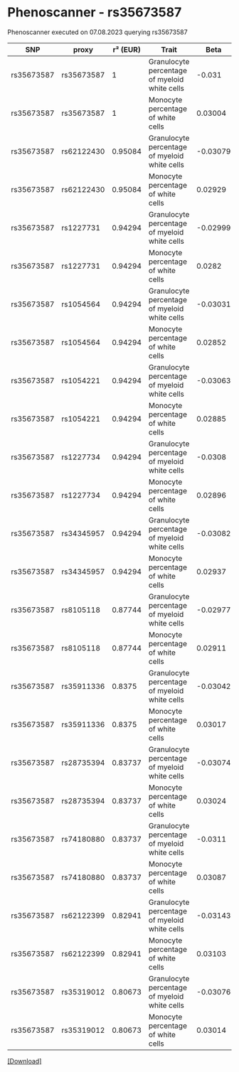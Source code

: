 # Phenoscanner - rs35673587

Phenoscanner executed on 07.08.2023 querying rs35673587

| SNP | proxy | r² (EUR) | Trait | Beta | se | p |
| --- | ----- | -------- | ----- | ---- | -- | - |
| rs35673587 | rs35673587 | 1 | Granulocyte percentage of myeloid white cells | -0.031 | 0.005125 | 1.467e-09 |
| rs35673587 | rs35673587 | 1 | Monocyte percentage of white cells | 0.03004 | 0.005112 | 4.186e-09 |
| rs35673587 | rs62122430 | 0.95084 | Granulocyte percentage of myeloid white cells | -0.03079 | 0.005085 | 1.398e-09 |
| rs35673587 | rs62122430 | 0.95084 | Monocyte percentage of white cells | 0.02929 | 0.005072 | 7.734e-09 |
| rs35673587 | rs1227731 | 0.94294 | Granulocyte percentage of myeloid white cells | -0.02999 | 0.005045 | 2.772e-09 |
| rs35673587 | rs1227731 | 0.94294 | Monocyte percentage of white cells | 0.0282 | 0.005033 | 2.104e-08 |
| rs35673587 | rs1054564 | 0.94294 | Granulocyte percentage of myeloid white cells | -0.03031 | 0.005061 | 2.12e-09 |
| rs35673587 | rs1054564 | 0.94294 | Monocyte percentage of white cells | 0.02852 | 0.005048 | 1.606e-08 |
| rs35673587 | rs1054221 | 0.94294 | Granulocyte percentage of myeloid white cells | -0.03063 | 0.005085 | 1.692e-09 |
| rs35673587 | rs1054221 | 0.94294 | Monocyte percentage of white cells | 0.02885 | 0.005072 | 1.285e-08 |
| rs35673587 | rs1227734 | 0.94294 | Granulocyte percentage of myeloid white cells | -0.0308 | 0.005072 | 1.253e-09 |
| rs35673587 | rs1227734 | 0.94294 | Monocyte percentage of white cells | 0.02896 | 0.005059 | 1.037e-08 |
| rs35673587 | rs34345957 | 0.94294 | Granulocyte percentage of myeloid white cells | -0.03082 | 0.005114 | 1.69e-09 |
| rs35673587 | rs34345957 | 0.94294 | Monocyte percentage of white cells | 0.02937 | 0.005102 | 8.601e-09 |
| rs35673587 | rs8105118 | 0.87744 | Granulocyte percentage of myeloid white cells | -0.02977 | 0.005229 | 1.254e-08 |
| rs35673587 | rs8105118 | 0.87744 | Monocyte percentage of white cells | 0.02911 | 0.005216 | 2.38e-08 |
| rs35673587 | rs35911336 | 0.8375 | Granulocyte percentage of myeloid white cells | -0.03042 | 0.005275 | 8.096e-09 |
| rs35673587 | rs35911336 | 0.8375 | Monocyte percentage of white cells | 0.03017 | 0.005262 | 9.777e-09 |
| rs35673587 | rs28735394 | 0.83737 | Granulocyte percentage of myeloid white cells | -0.03074 | 0.00528 | 5.794e-09 |
| rs35673587 | rs28735394 | 0.83737 | Monocyte percentage of white cells | 0.03024 | 0.005266 | 9.305e-09 |
| rs35673587 | rs74180880 | 0.83737 | Granulocyte percentage of myeloid white cells | -0.0311 | 0.00528 | 3.864e-09 |
| rs35673587 | rs74180880 | 0.83737 | Monocyte percentage of white cells | 0.03087 | 0.005266 | 4.586e-09 |
| rs35673587 | rs62122399 | 0.82941 | Granulocyte percentage of myeloid white cells | -0.03143 | 0.005302 | 3.057e-09 |
| rs35673587 | rs62122399 | 0.82941 | Monocyte percentage of white cells | 0.03103 | 0.005289 | 4.415e-09 |
| rs35673587 | rs35319012 | 0.80673 | Granulocyte percentage of myeloid white cells | -0.03076 | 0.005278 | 5.644e-09 |
| rs35673587 | rs35319012 | 0.80673 | Monocyte percentage of white cells | 0.03014 | 0.005264 | 1.032e-08 |


[[Download]](rs35673587.gz)

